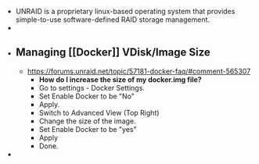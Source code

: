 - UNRAID is a proprietary linux-based operating system that provides simple-to-use software-defined RAID storage management.
-
- ## Managing [[Docker]] VDisk/Image Size
	- https://forums.unraid.net/topic/57181-docker-faq/#comment-565307
		- **How do I increase the size of my docker.img file?**
		- Go to settings - Docker Settings.
		- Set Enable Docker to be "No"
		- Apply.
		- Switch to Advanced View (Top Right)
		- Change the size of the image.
		- Set Enable Docker to be "yes"
		- Apply
		- Done.
-